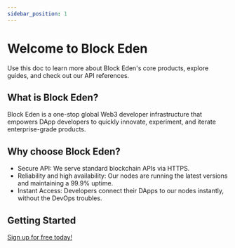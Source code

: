 ```yaml
---
sidebar_position: 1
---
```

# Welcome to Block Eden

Use this doc to learn more about Block Eden's core products, explore guides,
and check out our API references.

## What is Block Eden?

Block Eden is a one-stop global Web3 developer infrastructure that empowers
DApp developers to quickly innovate, experiment, and iterate enterprise-grade products.

## Why choose Block Eden?

- Secure API: We serve standard blockchain APIs via HTTPS.
- Reliability and high availability: Our nodes are running the latest versions and maintaining a 99.9% uptime.
- Instant Access: Developers connect their DApps to our nodes instantly, without the DevOps troubles.

## Getting Started

[Sign up for free today!](https://app.blockeden.xyz/sign-up/)
